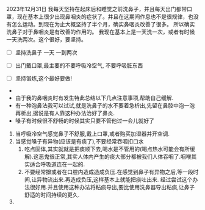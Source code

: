 2023年12月31日
我每天坚持在起床后和睡觉之前洗鼻子，并且每天出门都带口罩，现在基本上很少出现鼻咽炎的症状了。并且在这期间作息也不是很规律，也没有怎么运动。到现在为止大概坚持了半个月，确实鼻咽炎改善了很多。 所以确实洗鼻子对于鼻咽炎是有改善的作用的。 我现在基本上是一天洗一次，或者有时候一天洗两次。这个很好，要坚持。

- [ ] 坚持洗鼻子 一天 一到两次
- [ ] 出门戴口罩,最主要的不要呼吸冷空气, 不要呼吸脏东西
- [ ] 坚持锻炼,这个最好要做!



- 
- 由于我的鼻咽炎时有发生特此总结以下几点注意事项,帮助自己缓解.
- 有一种泡鼻法我可以试试,就是洗鼻子的水不要着急析出,先留在鼻腔中泡一泡再析出,据说是有人靠这种办法治好了鼻炎.
- 嗓子有时候很不舒畅的时候其实只要不管他过一会儿就好了

1. 当呼吸冷空气感觉鼻子不舒服,戴上口罩,或者购买加湿器并开空调.
2. 当感觉嗓子有异物(应该是有痰了),不要经常吞咽扣口水
	1. 吃点固体,其实就就是把痰顺下去,喝水是不管用的(喝点热水可能会有所缓解).这恶鬼很正常,其实人体内产生的痰大部分都被我们人体吞咽了.咽喉其实适合呼吸道连在一起的.
	2. 不要经常擤或者在口腔内造成造成负压.在感觉到鼻子有异物之后,等一段时间,让异物流出来.再造成负压,这样基本上就能把痰吐出来. 经过尝试这个办法很好用.并且使用这种办法将粘痰导出,要比使用洗鼻器导出粘痰,让鼻子舒适的时间持续的更久.
3. 
